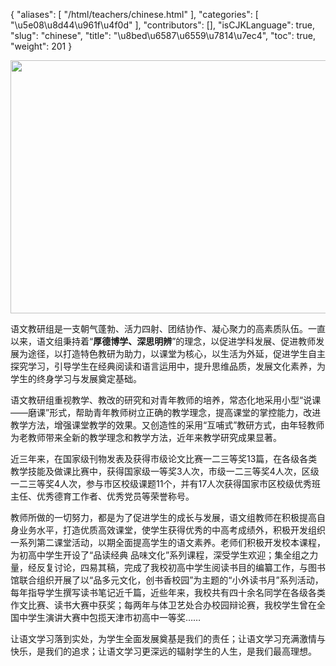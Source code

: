{
    "aliases": [
        "/html/teachers/chinese.html"
    ],
    "categories": [
        "\u5e08\u8d44\u961f\u4f0d"
    ],
    "contributors": [],
    "isCJKLanguage": true,
    "slug": "chinese",
    "title": "\u8bed\u6587\u6559\u7814\u7ec4",
    "toc": true,
    "weight": 201
}


<img
    src="https://cdn.tfls.online/mirror/full/e3f0c4a67cfaf33f707713e3687af1941de616f9.jpg"
    style="display:block;margin-left:auto;margin-right:auto;"
    decoding="async"
    fetchpriority="auto"
    loading="lazy"
    height="405"
    width="640"
/>




  





语文教研组是一支朝气蓬勃、活力四射、团结协作、凝心聚力的高素质队伍。一直以来，语文组秉持着“**厚德博学、深思明辨**”的理念，以促进学科发展、促进教师发展为途径，以打造特色教研为助力，以课堂为核心，以生活为外延，促进学生自主探究学习，引导学生在经典阅读和语言运用中，提升思维品质，发展文化素养，为学生的终身学习与发展奠定基础。




语文教研组重视教学、教改的研究和对青年教师的培养，常态化地采用小型“说课——磨课”形式，帮助青年教师树立正确的教学理念，提高课堂的掌控能力，改进教学方法，增强课堂教学的效果。又创造性的采用“互哺式”教研方式，由年轻教师为老教师带来全新的教学理念和教学方法，近年来教学研究成果显著。




近三年来，在国家级刊物发表及获得市级论文比赛一二三等奖13篇，在各级各类教学技能及做课比赛中，获得国家级一等奖3人次，市级一二三等奖4人次，区级一二三等奖4人次，参与市区校级课题11个，并有17人次获得国家市区校级优秀班主任、优秀德育工作者、优秀党员等荣誉称号。




教师所做的一切努力，都是为了促进学生的成长与发展，语文组教师在积极提高自身业务水平，打造优质高效课堂，使学生获得优秀的中高考成绩外，积极开发组织一系列第二课堂活动，以期全面提高学生的语文素养。老师们积极开发校本课程，为初高中学生开设了“品读经典 品味文化”系列课程，深受学生欢迎；集全组之力量，经反复讨论，四易其稿，完成了我校初高中学生阅读书目的编纂工作，与图书馆联合组织开展了以“品多元文化，创书香校园”为主题的“小外读书月”系列活动，每年指导学生撰写读书笔记近千篇，近些年来，我校共有四十余名同学在各级各类作文比赛、读书大赛中获奖；每两年与体卫艺处合办校园辩论赛，我校学生曾在全国中学生演讲大赛中包揽天津市初高中一等奖……




让语文学习落到实处，为学生全面发展奠基是我们的责任；让语文学习充满激情与快乐，是我们的追求；让语文学习更深远的辐射学生的人生，是我们最高理想。


